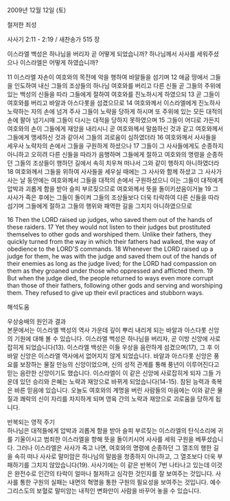 2009년 12월 12일 (토)

철저한 죄성



사사기 2:11 - 2:19 / 새찬송가 515 장


이스라엘 백성은 하나님을 버리자 곧 어떻게 되었습니까?
하나님께서 사사를 세워주셨으나 이스라엘은 어떻게 하였습니까?  

11 이스라엘 자손이 여호와의 목전에 악을 행하여 바알들을 섬기며 12 애굽 땅에서 그들을 인도하여 내신 그들의 조상들의 하나님 여호와를 버리고 다른 신들 곧 그들의 주위에 있는 백성의 신들을 따라 그들에게 절하여 여호와를 진노하시게 하였으되 13 곧 그들이 여호와를 버리고 바알과 아스다롯을 섬겼으므로 14 여호와께서 이스라엘에게 진노하사 노략하는 자의 손에 넘겨 주사 그들이 노략을 당하게 하시며 또 주위에 있는 모든 대적의 손에 팔아 넘기시매 그들이 다시는 대적을 당하지 못하였으며 15 그들이 어디로 가든지 여호와의 손이 그들에게 재앙을 내리시니 곧 여호와께서 말씀하신 것과 같고 여호와께서 그들에게 맹세하신 것과 같아서 그들의 괴로움이 심하였더라 16 여호와께서 사사들을 세우사 노략자의 손에서 그들을 구원하게 하셨으나 17 그들이 그 사사들에게도 순종하지 아니하고 오히려 다른 신들을 따라가 음행하며 그들에게 절하고 여호와의 명령을 순종하던 그들의 조상들이 행하던 길에서 속히 치우쳐 떠나서 그와 같이 행하지 아니하였더라 18 여호와께서 그들을 위하여 사사들을 세우실 때에는 그 사사와 함께 하셨고 그 사사가 사는 날 동안에는 여호와께서 그들을 대적의 손에서 구원하셨으니 이는 그들이 대적에게 압박과 괴롭게 함을 받아 슬피 부르짖으므로 여호와께서 뜻을 돌이키셨음이거늘 19 그 사사가 죽은 후에는 그들이 돌이켜 그들의 조상들보다 더욱 타락하여 다른 신들을 따라 섬기며 그들에게 절하고 그들의 행위와 패역한 길을 그치지 아니하였으므로    

16 Then the LORD raised up judges, who saved them out of the hands of these raiders. 17 Yet they would not listen to their judges but prostituted themselves to other gods and worshiped them. Unlike their fathers, they quickly turned from the way in which their fathers had walked, the way of obedience to the LORD'S commands. 18 Whenever the LORD raised up a judge for them, he was with the judge and saved them out of the hands of their enemies as long as the judge lived; for the LORD had compassion on them as they groaned under those who oppressed and afflicted them. 19 But when the judge died, the people returned to ways even more corrupt than those of their fathers, following other gods and serving and worshiping them. They refused to give up their evil practices and stubborn ways.

해석도움





우상숭배의 원인과 결과  
본문에서는 이스라엘 백성의 역사 가운데 깊이 뿌리 내리게 되는 바알과 아스다롯 신앙의 기원에 대해 볼 수 있습니다. 이스라엘 백성은 하나님을 버리자, 곧 이방 신앙에 사로잡히게 되었습니다(13). 이스라엘 백성은 이들 우상을 음란하게 섬겼으며(17), 그 후 이 바알 신앙은 이스라엘 역사에서 없어지지 않게 되었습니다. 바알과 아스다롯 신앙은 풍요를 보장하는 물질 만능의 신앙이었으며, 신의 성적 관계를 통해 풍년이 이루어진다고 믿는 음란한 신앙이기도 했습니다. 이스라엘이 이 같은 신앙에 사로잡히게 되자 그들 가운데 있던 승리와 은혜는 노략과 재앙으로 바뀌게 되었습니다(14-15). 참된 능력과 축복은 바른 믿음에 있습니다. 오늘도 여호와의 계명을 버린 사람들의 마음에는 이와 같은 물질과 쾌락의 신이 자리를 차지하게 되며 영육 간의 노략과 재앙으로 괴로움을 당하게 됩니다.         

반복되는 영적 주기  
하나님은 대적들에게 압박과 괴롭게 함을 받아 슬피 부르짖는 이스라엘의 탄식소리에 귀를 기울이시고 범죄한 이스라엘을 향해 뜻을 돌이키시어 사사를 세워 구원을 베푸셨습니다. 그러나 이스라엘은 사사가 죽고 나면, 여호와의 명령에 순종하던 그 열조의 행한 길을 속히 떠나 사사로 말미암은 하나님의 말씀을 청종하지 아니하고, 그 열조보다 더욱 부패하기를 그치지 않았습니다(19). 사사기에는 이 같은 반복이 7번 나타나고 있는데 이것은 완전수로 인간의 타락이 얼마나 철저하고 심각한 것인지를 잘 보여주는 것입니다. 사사를 통한 구원의 실패는 내면의 혁명을 통한 구원의 필요성을 보여주는 것입니다. 예수 그리스도의 보혈로 말미암는 내적인 변화만이 사람을 바꾸어 놓을 수 있습니다.
